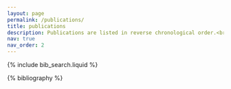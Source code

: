 ```yaml
---
layout: page
permalink: /publications/
title: publications
description: Publications are listed in reverse chronological order.<br><br>I try to keep this list up-to-date, but in the 5% chance I don't, check my Google Scholar for my most up-to-date publications list.
nav: true
nav_order: 2
---
```


<!-- _pages/publications.md -->

<!-- Bibsearch Feature -->

{% include bib_search.liquid %}

<div class="publications">

{% bibliography %}

</div>
